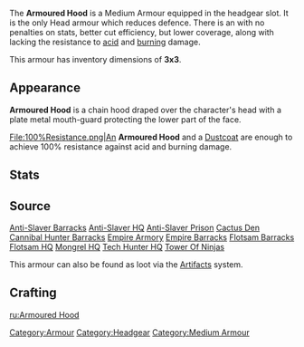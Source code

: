 The **Armoured Hood** is a Medium Armour equipped in the headgear slot.
It is the only Head armour which reduces defence. There is an [](Armoured_Face_Plates.md) with no penalties on stats,
better cut efficiency, but lower coverage, along with lacking the
resistance to [acid](Weather_Effects.md#Acid_Rain "wikilink") and
[burning](Weather_Effects.md#Burning "wikilink") damage.

This armour has inventory dimensions of **3x3**.

## Appearance

**Armoured Hood** is a chain hood draped over the character's head with
a plate metal mouth-guard protecting the lower part of the face.

[File:100%Resistance.png\|An](File:100%Resistance.png%7CAn) **Armoured
Hood** and a [Dustcoat](Dustcoat.md "wikilink") are enough to achieve 100%
resistance against acid and burning damage.

## Stats

## Source

[Anti-Slaver Barracks](Anti-Slaver_Barracks "wikilink")
[Anti-Slaver HQ](Anti-Slaver_HQ.md "wikilink")
[Anti-Slaver Prison](Anti-Slaver_Prison "wikilink")
[Cactus Den](Cactus_Den.md "wikilink")
[Cannibal Hunter Barracks](Cannibal_Hunter_Barracks "wikilink")
[Empire Armory](Empire_Armory.md "wikilink")
[Empire Barracks](Empire_Barracks "wikilink")
[Flotsam Barracks](Flotsam_Barracks "wikilink")
[Flotsam HQ](Flotsam_HQ "wikilink")
[Mongrel HQ](Mongrel_HQ.md "wikilink")
[Tech Hunter HQ](Tech_Hunter_HQ "wikilink")
[Tower Of Ninjas](Tower_Of_Ninjas.md "wikilink")

This armour can also be found as loot via the
[Artifacts](Artifacts.md "wikilink") system.

## Crafting



[ru:Armoured Hood](ru:Armoured_Hood "wikilink")

[Category:Armour](Category:Armour "wikilink")
[Category:Headgear](Category:Headgear "wikilink") [Category:Medium
Armour](Category:Medium_Armour "wikilink")